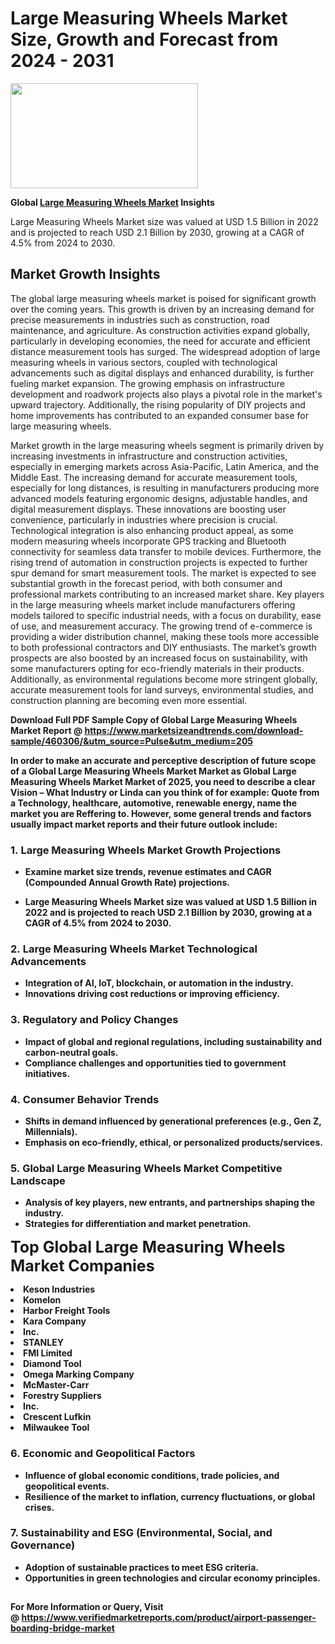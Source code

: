 <H1>Large Measuring Wheels Market Size, Growth and Forecast from 2024 - 2031</H1><img class="aligncenter size-medium wp-image-584254" src="https://thirdeyenews.in/wp-content/uploads/2024/09/Global-Market-Research-300x168.jpeg" alt="" width="300" height="168" /><p><strong>Global&nbsp;<a href="https://www.marketsizeandtrends.com/download-sample/460306/&amp;utm_source=Pulse&amp;utm_medium=205">Large Measuring Wheels Market</a> Insights</strong></p><p>Large Measuring Wheels Market size was valued at USD 1.5 Billion in 2022 and is projected to reach USD 2.1 Billion by 2030, growing at a CAGR of 4.5% from 2024 to 2030.</p><p><h2>Market Growth Insights</h2> <p>The global large measuring wheels market is poised for significant growth over the coming years. This growth is driven by an increasing demand for precise measurements in industries such as construction, road maintenance, and agriculture. As construction activities expand globally, particularly in developing economies, the need for accurate and efficient distance measurement tools has surged. The widespread adoption of large measuring wheels in various sectors, coupled with technological advancements such as digital displays and enhanced durability, is further fueling market expansion. The growing emphasis on infrastructure development and roadwork projects also plays a pivotal role in the market's upward trajectory. Additionally, the rising popularity of DIY projects and home improvements has contributed to an expanded consumer base for large measuring wheels.</p> <p><strong></strong></p> <p>Market growth in the large measuring wheels segment is primarily driven by increasing investments in infrastructure and construction activities, especially in emerging markets across Asia-Pacific, Latin America, and the Middle East. The increasing demand for accurate measurement tools, especially for long distances, is resulting in manufacturers producing more advanced models featuring ergonomic designs, adjustable handles, and digital measurement displays. These innovations are boosting user convenience, particularly in industries where precision is crucial. Technological integration is also enhancing product appeal, as some modern measuring wheels incorporate GPS tracking and Bluetooth connectivity for seamless data transfer to mobile devices. Furthermore, the rising trend of automation in construction projects is expected to further spur demand for smart measurement tools. The market is expected to see substantial growth in the forecast period, with both consumer and professional markets contributing to an increased market share. Key players in the large measuring wheels market include manufacturers offering models tailored to specific industrial needs, with a focus on durability, ease of use, and measurement accuracy. The growing trend of e-commerce is providing a wider distribution channel, making these tools more accessible to both professional contractors and DIY enthusiasts. The market’s growth prospects are also boosted by an increased focus on sustainability, with some manufacturers opting for eco-friendly materials in their products. Additionally, as environmental regulations become more stringent globally, accurate measurement tools for land surveys, environmental studies, and construction planning are becoming even more essential. <p><strong></p><p><span class=""><strong>Download Full PDF Sample Copy of Global Large Measuring Wheels Market Report</strong> @ <a href="https://www.marketsizeandtrends.com/download-sample/460306/&amp;utm_source=Pulse&amp;utm_medium=205" target="_blank">https://www.marketsizeandtrends.com/download-sample/460306/&amp;utm_source=Pulse&amp;utm_medium=205</a></span></p><p>In order to make an accurate and perceptive description of future scope of a Global&nbsp;Large Measuring Wheels Market Market as Global&nbsp;Large Measuring Wheels Market Market of 2025, you need to describe a clear Vision &ndash; What Industry or Linda can you think of for example: Quote from a Technology, healthcare, automotive, renewable energy, name the market you are Reffering to. However, some general trends and factors usually impact market reports and their future outlook include:</p><h3>1.&nbsp;<strong>Large Measuring Wheels Market Growth Projections</strong></h3><ul><li>Examine market size trends, revenue estimates and CAGR (Compounded Annual Growth Rate) projections.</li><li><p>Large Measuring Wheels Market size was valued at USD 1.5 Billion in 2022 and is projected to reach USD 2.1 Billion by 2030, growing at a CAGR of 4.5% from 2024 to 2030.</p></li></ul><h3>2.&nbsp;<strong>Large Measuring Wheels Market Technological Advancements</strong></h3><ul><li>Integration of AI, IoT, blockchain, or automation in the industry.</li><li>Innovations driving cost reductions or improving efficiency.</li></ul><h3>3.&nbsp;<strong>Regulatory and Policy Changes</strong></h3><ul><li>Impact of global and regional regulations, including sustainability and carbon-neutral goals.</li><li>Compliance challenges and opportunities tied to government initiatives.</li></ul><h3>4.&nbsp;<strong>Consumer Behavior Trends</strong></h3><ul><li>Shifts in demand influenced by generational preferences (e.g., Gen Z, Millennials).</li><li>Emphasis on eco-friendly, ethical, or personalized products/services.</li></ul><h3>5.&nbsp;<strong>Global Large Measuring Wheels Market Competitive Landscape</strong></h3><ul><li>Analysis of key players, new entrants, and partnerships shaping the industry.</li><li>Strategies for differentiation and market penetration.</li></ul><p data-pm-slice="1 1 []"><span style="color: inherit; font-family: inherit; font-size: 25px;">Top Global Large Measuring Wheels Market Companies</span></p><div class="" data-test-id=""><p><li>Keson Industries</li><li> Komelon</li><li> Harbor Freight Tools</li><li> Kara Company</li><li> Inc.</li><li> STANLEY</li><li> FMI Limited</li><li> Diamond Tool</li><li> Omega Marking Company</li><li> McMaster-Carr</li><li> Forestry Suppliers</li><li> Inc.</li><li> Crescent Lufkin</li><li> Milwaukee Tool</li></p></div><h3>6.&nbsp;<strong>Economic and Geopolitical Factors</strong></h3><ul><li>Influence of global economic conditions, trade policies, and geopolitical events.</li><li>Resilience of the market to inflation, currency fluctuations, or global crises.</li></ul><h3>7.&nbsp;<strong>Sustainability and ESG (Environmental, Social, and Governance)</strong></h3><ul><li>Adoption of sustainable practices to meet ESG criteria.</li><li>Opportunities in green technologies and circular economy principles.</li></ul><h2><strong style="font-size: 14px;">For More Information or Query, Visit @&nbsp;</strong><a style="background-color: #ffffff; font-size: 14px;" href="https://www.marketsizeandtrends.com/report/large-measuring-wheels-market/" target="_blank">https://www.verifiedmarketreports.com/product/airport-passenger-boarding-bridge-market</a></h2>

